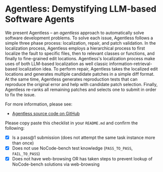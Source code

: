 # Agentless: Demystifying LLM-based Software Agents

We present Agentless – an *agentless* approach to automatically solve software development problems. To solve each issue, Agentless follows a simple three phase process: localization, repair, and patch validation. In the localization process, Agentless employs a hierarchical process to first localize the fault to specific files, then to relevant classes or functions, and finally to fine-grained edit locations. Agentless's localization process make uses of both LLM-based localization as well classic information-retrieval-based localization idea. To perform repair, Agentless takes the localized edit locations and generates multiple candidate patches in a simple diff format. At the same time, Agentless generates reproduction tests that can reproduce the original error and help with candidate patch selection. Finally, Agentless re-ranks all remaining patches and selects one to submit in order to fix the issue.

For more information, please see:

- [Agentless source code on GitHub](https://github.com/OpenAutoCoder/Agentless)


Please copy paste this checklist in your `README.md` and confirm the following:
- [X] Is a pass@1 submission (does not attempt the same task instance more than once)
- [X] Does not use NoCode-bench test knowledge (`PASS_TO_PASS`, `FAIL_TO_PASS`)
- [X] Does not have web-browsing OR has taken steps to prevent lookup of NoCode-bench solutions via web-browsing
